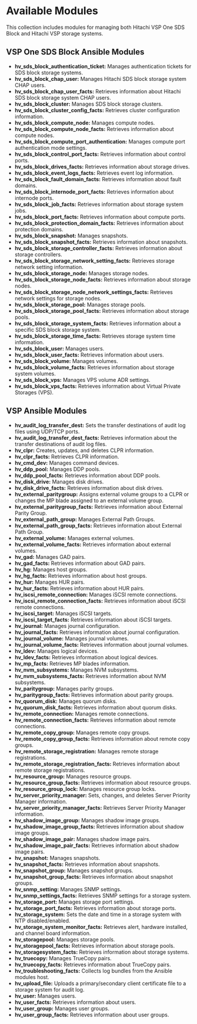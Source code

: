 
# Available Modules

This collection includes modules for managing both Hitachi VSP One SDS Block and Hitachi VSP storage systems.

## VSP One SDS Block Ansible Modules

- **hv_sds_block_authentication_ticket:** Manages authentication tickets for SDS block storage systems.
- **hv_sds_block_chap_user:** Manages Hitachi SDS block storage system CHAP users.
- **hv_sds_block_chap_user_facts:** Retrieves information about Hitachi SDS block storage system CHAP users.
- **hv_sds_block_cluster:** Manages SDS block storage clusters.
- **hv_sds_block_cluster_config_facts:** Retrieves cluster configuration information.
- **hv_sds_block_compute_node:** Manages compute nodes.
- **hv_sds_block_compute_node_facts:** Retrieves information about compute nodes.
- **hv_sds_block_compute_port_authentication:** Manages compute port authentication mode settings.
- **hv_sds_block_control_port_facts:** Retrieves information about control ports.
- **hv_sds_block_drives_facts:** Retrieves information about storage drives.
- **hv_sds_block_event_logs_facts:** Retrieves event log information.
- **hv_sds_block_fault_domain_facts:** Retrieves information about fault domains.
- **hv_sds_block_internode_port_facts:** Retrieves information about internode ports.
- **hv_sds_block_job_facts:** Retrieves information about storage system jobs.
- **hv_sds_block_port_facts:** Retrieves information about compute ports.
- **hv_sds_block_protection_domain_facts:** Retrieves information about protection domains.
- **hv_sds_block_snapshot:** Manages snapshots.
- **hv_sds_block_snapshot_facts:** Retrieves information about snapshots.
- **hv_sds_block_storage_controller_facts:** Retrieves information about storage controllers.
- **hv_sds_block_storage_network_setting_facts:** Retrieves storage network setting information.
- **hv_sds_block_storage_node:** Manages storage nodes.
- **hv_sds_block_storage_node_facts:** Retrieves information about storage nodes.
- **hv_sds_block_storage_node_network_settings_facts:** Retrieves network settings for storage nodes.
- **hv_sds_block_storage_pool:** Manages storage pools.
- **hv_sds_block_storage_pool_facts:** Retrieves information about storage pools.
- **hv_sds_block_storage_system_facts:** Retrieves information about a specific SDS block storage system.
- **hv_sds_block_storage_time_facts:** Retrieves storage system time information.
- **hv_sds_block_user:** Manages users.
- **hv_sds_block_user_facts:** Retrieves information about users.
- **hv_sds_block_volume:** Manages volumes.
- **hv_sds_block_volume_facts:** Retrieves information about storage system volumes.
- **hv_sds_block_vps:** Manages VPS volume ADR settings.
- **hv_sds_block_vps_facts:** Retrieves information about Virtual Private Storages (VPS).

## VSP Ansible Modules

- **hv_audit_log_transfer_dest:** Sets the transfer destinations of audit log files using UDP/TCP ports.
- **hv_audit_log_transfer_dest_facts:** Retrieves information about the transfer destinations of audit log files.
- **hv_clpr:** Creates, updates, and deletes CLPR information.
- **hv_clpr_facts:** Retrieves CLPR information.
- **hv_cmd_dev:** Manages command devices.
- **hv_ddp_pool:** Manages DDP pools.
- **hv_ddp_pool_facts:** Retrieves information about DDP pools.
- **hv_disk_drive:** Manages disk drives.
- **hv_disk_drive_facts:** Retrieves information about disk drives.
- **hv_external_paritygroup:** Assigns external volume groups to a CLPR or changes the MP blade assigned to an external volume group.
- **hv_external_paritygroup_facts:** Retrieves information about External Parity Group.
- **hv_external_path_group:** Manages External Path Groups.
- **hv_external_path_group_facts:** Retrieves information about External Path Group.
- **hv_external_volume:** Manages external volumes.
- **hv_external_volume_facts:** Retrieves information about external volumes.
- **hv_gad:** Manages GAD pairs.
- **hv_gad_facts:** Retrieves information about GAD pairs.
- **hv_hg:** Manages host groups.
- **hv_hg_facts:** Retrieves information about host groups.
- **hv_hur:** Manages HUR pairs.
- **hv_hur_facts:** Retrieves information about HUR pairs.
- **hv_iscsi_remote_connection:** Manages iSCSI remote connections.
- **hv_iscsi_remote_connection_facts:** Retrieves information about iSCSI remote connections.
- **hv_iscsi_target:** Manages iSCSI targets.
- **hv_iscsi_target_facts:** Retrieves information about iSCSI targets.
- **hv_journal:** Manages journal configuration.
- **hv_journal_facts:** Retrieves information about journal configuration.
- **hv_journal_volume:** Manages journal volumes.
- **hv_journal_volume_facts:** Retrieves information about journal volumes.
- **hv_ldev:** Manages logical devices.
- **hv_ldev_facts:** Retrieves information about logical devices.
- **hv_mp_facts:** Retrieves MP blades information.
- **hv_nvm_subsystems:** Manages NVM subsystems.
- **hv_nvm_subsystems_facts:** Retrieves information about NVM subsystems.
- **hv_paritygroup:** Manages parity groups.
- **hv_paritygroup_facts:** Retrieves information about parity groups.
- **hv_quorum_disk:** Manages quorum disks.
- **hv_quorum_disk_facts:** Retrieves information about quorum disks.
- **hv_remote_connection:** Manages remote connections.
- **hv_remote_connection_facts:** Retrieves information about remote connections.
- **hv_remote_copy_group:** Manages remote copy groups.
- **hv_remote_copy_group_facts:** Retrieves information about remote copy groups.
- **hv_remote_storage_registration:** Manages remote storage registrations.
- **hv_remote_storage_registration_facts:** Retrieves information about remote storage registrations.
- **hv_resource_group:** Manages resource groups.
- **hv_resource_group_facts:** Retrieves information about resource groups.
- **hv_resource_group_lock:** Manages resource group locks.
- **hv_server_priority_manager:** Sets, changes, and deletes Server Priority Manager information.
- **hv_server_priority_manager_facts:** Retrieves Server Priority Manager information.
- **hv_shadow_image_group:** Manages shadow image groups.
- **hv_shadow_image_group_facts:** Retrieves information about shadow image groups.
- **hv_shadow_image_pair:** Manages shadow image pairs.
- **hv_shadow_image_pair_facts:** Retrieves information about shadow image pairs.
- **hv_snapshot:** Manages snapshots.
- **hv_snapshot_facts:** Retrieves information about snapshots.
- **hv_snapshot_group:** Manages snapshot groups.
- **hv_snapshot_group_facts:** Retrieves information about snapshot groups.
- **hv_snmp_setting:** Manages SNMP settings.
- **hv_snmp_settings_facts:** Retrieves SNMP settings for a storage system.
- **hv_storage_port:** Manages storage port settings.
- **hv_storage_port_facts:** Retrieves information about storage ports.
- **hv_storage_system:** Sets the date and time in a storage system with NTP disabled/enabled.
- **hv_storage_system_monitor_facts:** Retrieves alert, hardware installed, and channel board information.
- **hv_storagepool:** Manages storage pools.
- **hv_storagepool_facts:** Retrieves information about storage pools.
- **hv_storagesystem_facts:** Retrieves information about storage systems.
- **hv_truecopy:** Manages TrueCopy pairs.
- **hv_truecopy_facts:** Retrieves information about TrueCopy pairs.
- **hv_troubleshooting_facts:** Collects log bundles from the Ansible modules host.
- **hv_upload_file:** Uploads a primary/secondary client certificate file to a storage system for audit log.
- **hv_user:** Manages users.
- **hv_user_facts:** Retrieves information about users.
- **hv_user_group:** Manages user groups.
- **hv_user_group_facts:** Retrieves information about user groups.
